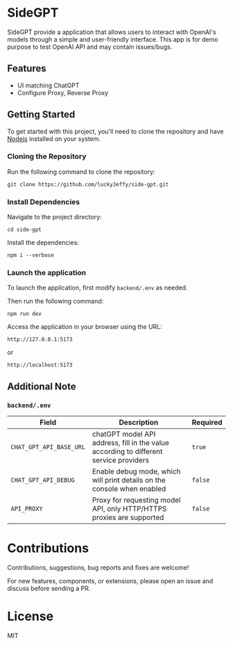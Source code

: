# SideGPT

SideGPT provide a application that allows users to interact with OpenAI's models through a simple and user-friendly interface. This app is for demo purpose to test OpenAI API and may contain issues/bugs.

## Features
 - UI matching ChatGPT
 - Configure Proxy, Reverse Proxy

## Getting Started

To get started with this project, you'll need to clone the repository and have [Nodejs](https://nodejs.org/en/download) installed on your system.

### Cloning the Repository

Run the following command to clone the repository:  

```
git clone https://github.com/luckyJeffy/side-gpt.git
```

### Install Dependencies

Navigate to the project directory:
```
cd side-gpt
```

Install the dependencies:
```
npm i --verbose
```

### Launch the application

To launch the application, first modify `backend/.env` as needed.


Then run the following command:
```
npm run dev
```

Access the application in your browser using the URL:

```
http://127.0.0.1:5173
```
or
```
http://localhost:5173
```

## Additional Note

### `backend/.env`

| Field                   	| Description                                                                           	| Required 	|
|-------------------------	|---------------------------------------------------------------------------------------	|----------	|
| `CHAT_GPT_API_BASE_URL` 	| chatGPT model API address, fill in the value according to different service providers 	| `true`   	|
| `CHAT_GPT_API_DEBUG`    	| Enable debug mode, which will print details on the console when enabled               	| `false`  	|
| `API_PROXY`             	| Proxy for requesting model API, only HTTP/HTTPS proxies are supported                 	| `false`  	|

# Contributions

Contributions, suggestions, bug reports and fixes are welcome!

For new features, components, or extensions, please open an issue and discuss before sending a PR. 

# License

MIT